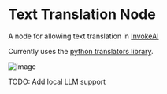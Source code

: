 # Text Translation Node
A node for allowing text translation in [InvokeAI](https://github.com/invoke-ai/InvokeAI)

Currently uses the [python translators library](https://pypi.org/project/translators/#description).

![image](https://github.com/cgi-joe/text_translation_nodes/assets/8460254/855b6e4c-b936-4fb5-8a51-86a2c124ba97)


TODO: Add local LLM support
